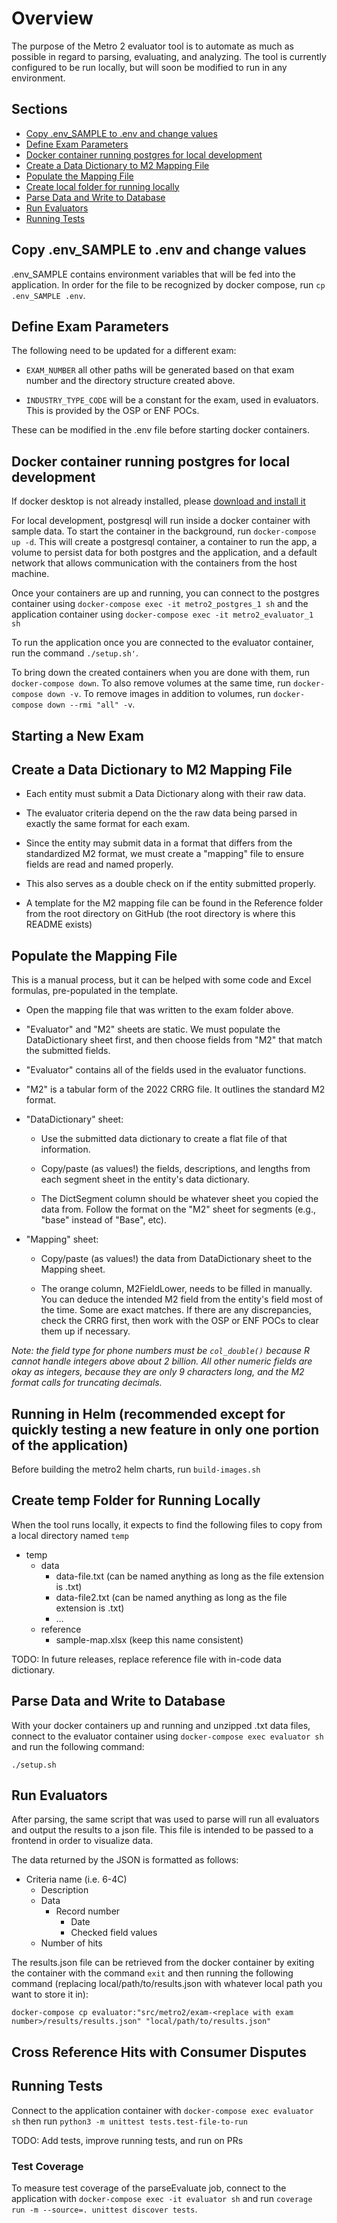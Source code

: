 # Overview

The purpose of the Metro 2 evaluator tool is to automate as much as possible in regard to parsing, evaluating, and analyzing. The tool is currently configured to be run locally, but will soon be modified to run in any environment.

## Sections

- [Copy .env_SAMPLE to .env and change values](#copy-.env_sample-to-.env-and-change-values)
- [Define Exam Parameters](#define-exam-parameters)
- [Docker container running postgres for local development](#docker-container-running-postgres-for-local-development)
- [Create a Data Dictionary to M2 Mapping File](#create-a-data-dictionary-to-m2-mapping-file)
- [Populate the Mapping File](#populate-the-mapping-file)
- [Create local folder for running locally](#create-local-folder-for-running-locally)
- [Parse Data and Write to Database](#parse-data-and-write-to-database)
- [Run Evaluators](#run-evaluators)
- [Running Tests](#running-tests)

## Copy .env_SAMPLE to .env and change values

.env_SAMPLE contains environment variables that will be fed into the application. In order for the file to be recognized by docker compose, run `cp .env_SAMPLE .env`.

## Define Exam Parameters

The following need to be updated for a different exam:

  - `EXAM_NUMBER` all other paths will be generated based on that exam number and the directory structure created above.
  
  - `INDUSTRY_TYPE_CODE` will be a constant for the exam, used in evaluators. This is provided by the OSP or ENF POCs.

These can be modified in the .env file before starting docker containers.

## Docker container running postgres for local development

If docker desktop is not already installed, please [download and install it](https://www.docker.com/products/docker-desktop/)

For local development, postgresql will run inside a docker container with sample data. To start the container in the background, run `docker-compose up -d`. This will create a postgresql container, a container to run the app, a volume to persist data for both postgres and the application, and a default network that allows communication with the containers from the host machine.

Once your containers are up and running, you can connect to the postgres container using `docker-compose exec -it metro2_postgres_1 sh` and the application container using `docker-compose exec -it metro2_evaluator_1 sh`

To run the application once you are connected to the evaluator container, run the command `./setup.sh'`.

To bring down the created containers when you are done with them, run `docker-compose down`. To also remove volumes at the same time, run `docker-compose down -v`. To remove images in addition to volumes, run `docker-compose down --rmi "all" -v`.

## Starting a New Exam

## Create a Data Dictionary to M2 Mapping File

- Each entity must submit a Data Dictionary along with their raw data.

- The evaluator criteria depend on the the raw data being parsed in exactly the same format for each exam.

- Since the entity may submit data in a format that differs from the standardized M2 format, we must create a "mapping" file to ensure fields are read and named properly.

- This also serves as a double check on if the entity submitted properly.

- A template for the M2 mapping file can be found in the Reference folder from the root directory on GitHub (the root directory is where this README exists)

## Populate the Mapping File

This is a manual process, but it can be helped with some code and Excel formulas, pre-populated in the template.

- Open the mapping file that was written to the exam folder above.

- "Evaluator" and "M2" sheets are static. We must populate the DataDictionary sheet first, and then choose fields from "M2" that match the submitted fields.

- "Evaluator" contains all of the fields used in the evaluator functions.

- "M2" is a tabular form of the 2022 CRRG file. It outlines the standard M2 format.

- "DataDictionary" sheet:
  
  + Use the submitted data dictionary to create a flat file of that information. 
  
  + Copy/paste (as values!) the fields, descriptions, and lengths from each segment sheet in the entity's data dictionary.
  
  + The DictSegment column should be whatever sheet you copied the data from. Follow the format on the "M2" sheet for segments (e.g., "base" instead of "Base", etc).
  
- "Mapping" sheet:

  + Copy/paste (as values!) the data from DataDictionary sheet to the Mapping sheet.
  
  + The orange column, M2FieldLower, needs to be filled in manually. You can deduce the intended M2 field from the entity's field most of the time. Some are exact matches. If there are any discrepancies, check the CRRG first, then work with the OSP or ENF POCs to clear them up if necessary.
  
_Note: the field type for phone numbers must be `col_double()` because R cannot handle integers above about 2 billion. All other numeric fields are okay as integers, because they are only 9 characters long, and the M2 format calls for truncating decimals._

## Running in Helm (recommended except for quickly testing a new feature in only one portion of the application)
Before building the metro2 helm charts, run `build-images.sh`

## Create temp Folder for Running Locally

When the tool runs locally, it expects to find the following files to copy from a local directory named `temp`

- temp
  - data
    - data-file.txt (can be named anything as long as the file extension is .txt)
    - data-file2.txt (can be named anything as long as the file extension is .txt)
    - ...
  - reference
    - sample-map.xlsx (keep this name consistent)

TODO: In future releases, replace reference file with in-code data dictionary.

## Parse Data and Write to Database

With your docker containers up and running and unzipped .txt data files, connect to the evaluator container using `docker-compose exec evaluator sh` and run the following command:

`./setup.sh`

## Run Evaluators

After parsing, the same script that was used to parse will run all evaluators and output the results to a json file. This file is intended to be passed to a frontend in order to visualize data.

The data returned by the JSON is formatted as follows:
- Criteria name (i.e. 6-4C)
  - Description
  - Data
    - Record number
      - Date
      - Checked field values
  - Number of hits

The results.json file can be retrieved from the docker container by exiting the container with the command `exit` and then running the following command (replacing local/path/to/results.json with whatever local path you want to store it in):

`docker-compose cp evaluator:"src/metro2/exam-<replace with exam number>/results/results.json" "local/path/to/results.json"`

## Cross Reference Hits with Consumer Disputes

## Running Tests

Connect to the application container with `docker-compose exec evaluator sh` then run `python3 -m unittest tests.test-file-to-run`

TODO: Add tests, improve running tests, and run on PRs

### Test Coverage

To measure test coverage of the parseEvaluate job, connect to the application with `docker-compose exec -it evaluator sh` and run `coverage run -m --source=. unittest discover tests`.  
